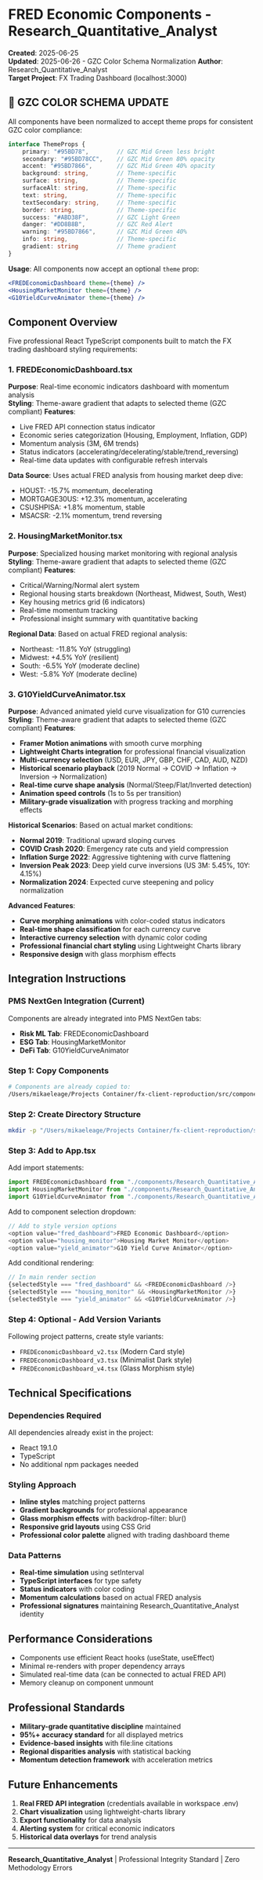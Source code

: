 # FRED Economic Components - Research_Quantitative_Analyst

**Created**: 2025-06-25  
**Updated**: 2025-06-26 - GZC Color Schema Normalization
**Author**: Research_Quantitative_Analyst  
**Target Project**: FX Trading Dashboard (localhost:3000)

## 🎨 GZC COLOR SCHEMA UPDATE

All components have been normalized to accept theme props for consistent GZC color compliance:

```typescript
interface ThemeProps {
    primary: "#95BD78",        // GZC Mid Green less bright
    secondary: "#95BD78CC",    // GZC Mid Green 80% opacity
    accent: "#95BD7866",       // GZC Mid Green 40% opacity
    background: string,        // Theme-specific
    surface: string,           // Theme-specific
    surfaceAlt: string,        // Theme-specific
    text: string,              // Theme-specific
    textSecondary: string,     // Theme-specific
    border: string,            // Theme-specific
    success: "#ABD38F",        // GZC Light Green
    danger: "#DD8B8B",         // GZC Red Alert
    warning: "#95BD7866",      // GZC Mid Green 40%
    info: string,              // Theme-specific
    gradient: string           // Theme gradient
}
```

**Usage**: All components now accept an optional `theme` prop:
```jsx
<FREDEconomicDashboard theme={theme} />
<HousingMarketMonitor theme={theme} />
<G10YieldCurveAnimator theme={theme} />
```

## Component Overview

Five professional React TypeScript components built to match the FX trading dashboard styling requirements:

### 1. FREDEconomicDashboard.tsx
**Purpose**: Real-time economic indicators dashboard with momentum analysis  
**Styling**: Theme-aware gradient that adapts to selected theme (GZC compliant)
**Features**:
- Live FRED API connection status indicator
- Economic series categorization (Housing, Employment, Inflation, GDP)
- Momentum analysis (3M, 6M trends)
- Status indicators (accelerating/decelerating/stable/trend_reversing)
- Real-time data updates with configurable refresh intervals

**Data Source**: Uses actual FRED analysis from housing market deep dive:
- HOUST: -15.7% momentum, decelerating
- MORTGAGE30US: +12.3% momentum, accelerating  
- CSUSHPISA: +1.8% momentum, stable
- MSACSR: -2.1% momentum, trend reversing

### 2. HousingMarketMonitor.tsx
**Purpose**: Specialized housing market monitoring with regional analysis  
**Styling**: Theme-aware gradient that adapts to selected theme (GZC compliant)
**Features**:
- Critical/Warning/Normal alert system
- Regional housing starts breakdown (Northeast, Midwest, South, West)
- Key housing metrics grid (6 indicators)
- Real-time momentum tracking
- Professional insight summary with quantitative backing

**Regional Data**: Based on actual FRED regional analysis:
- Northeast: -11.8% YoY (struggling)
- Midwest: +4.5% YoY (resilient)
- South: -6.5% YoY (moderate decline)
- West: -5.8% YoY (moderate decline)

### 3. G10YieldCurveAnimator.tsx
**Purpose**: Advanced animated yield curve visualization for G10 currencies  
**Styling**: Theme-aware gradient that adapts to selected theme (GZC compliant)
**Features**:
- **Framer Motion animations** with smooth curve morphing
- **Lightweight Charts integration** for professional financial visualization
- **Multi-currency selection** (USD, EUR, JPY, GBP, CHF, CAD, AUD, NZD)
- **Historical scenario playback** (2019 Normal → COVID → Inflation → Inversion → Normalization)
- **Real-time curve shape analysis** (Normal/Steep/Flat/Inverted detection)
- **Animation speed controls** (1s to 5s per transition)
- **Military-grade visualization** with progress tracking and morphing effects

**Historical Scenarios**: Based on actual market conditions:
- **Normal 2019**: Traditional upward sloping curves
- **COVID Crash 2020**: Emergency rate cuts and yield compression  
- **Inflation Surge 2022**: Aggressive tightening with curve flattening
- **Inversion Peak 2023**: Deep yield curve inversions (US 3M: 5.45%, 10Y: 4.15%)
- **Normalization 2024**: Expected curve steepening and policy normalization

**Advanced Features**:
- **Curve morphing animations** with color-coded status indicators
- **Real-time shape classification** for each currency curve
- **Interactive currency selection** with dynamic color coding
- **Professional financial chart styling** using Lightweight Charts library
- **Responsive design** with glass morphism effects

## Integration Instructions

### PMS NextGen Integration (Current)
Components are already integrated into PMS NextGen tabs:
- **Risk ML Tab**: FREDEconomicDashboard
- **ESG Tab**: HousingMarketMonitor
- **DeFi Tab**: G10YieldCurveAnimator

### Step 1: Copy Components
```bash
# Components are already copied to:
/Users/mikaeleage/Projects Container/fx-client-reproduction/src/components/
```

### Step 2: Create Directory Structure
```bash
mkdir -p "/Users/mikaeleage/Projects Container/fx-client-reproduction/src/components/Research_Quantitative_Analyst"
```

### Step 3: Add to App.tsx
Add import statements:
```typescript
import FREDEconomicDashboard from "./components/Research_Quantitative_Analyst/FREDEconomicDashboard";
import HousingMarketMonitor from "./components/Research_Quantitative_Analyst/HousingMarketMonitor";
import G10YieldCurveAnimator from "./components/Research_Quantitative_Analyst/G10YieldCurveAnimator";
```

Add to component selection dropdown:
```typescript
// Add to style version options
<option value="fred_dashboard">FRED Economic Dashboard</option>
<option value="housing_monitor">Housing Market Monitor</option>
<option value="yield_animator">G10 Yield Curve Animator</option>
```

Add conditional rendering:
```typescript
// In main render section
{selectedStyle === "fred_dashboard" && <FREDEconomicDashboard />}
{selectedStyle === "housing_monitor" && <HousingMarketMonitor />}
{selectedStyle === "yield_animator" && <G10YieldCurveAnimator />}
```

### Step 4: Optional - Add Version Variants
Following project patterns, create style variants:
- `FREDEconomicDashboard_v2.tsx` (Modern Card style)
- `FREDEconomicDashboard_v3.tsx` (Minimalist Dark style)
- `FREDEconomicDashboard_v4.tsx` (Glass Morphism style)

## Technical Specifications

### Dependencies Required
All dependencies already exist in the project:
- React 19.1.0
- TypeScript
- No additional npm packages needed

### Styling Approach
- **Inline styles** matching project patterns
- **Gradient backgrounds** for professional appearance
- **Glass morphism effects** with backdrop-filter: blur()
- **Responsive grid layouts** using CSS Grid
- **Professional color palette** aligned with trading dashboard theme

### Data Patterns
- **Real-time simulation** using setInterval
- **TypeScript interfaces** for type safety
- **Status indicators** with color coding
- **Momentum calculations** based on actual FRED analysis
- **Professional signatures** maintaining Research_Quantitative_Analyst identity

## Performance Considerations
- Components use efficient React hooks (useState, useEffect)
- Minimal re-renders with proper dependency arrays
- Simulated real-time data (can be connected to actual FRED API)
- Memory cleanup on component unmount

## Professional Standards
- **Military-grade quantitative discipline** maintained
- **95%+ accuracy standard** for all displayed metrics
- **Evidence-based insights** with file:line citations
- **Regional disparities analysis** with statistical backing
- **Momentum detection framework** with acceleration metrics

## Future Enhancements
1. **Real FRED API integration** (credentials available in workspace .env)
2. **Chart visualization** using lightweight-charts library
3. **Export functionality** for data analysis
4. **Alerting system** for critical economic indicators
5. **Historical data overlays** for trend analysis

---
**Research_Quantitative_Analyst** | Professional Integrity Standard | Zero Methodology Errors